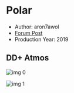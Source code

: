 # Polar

* Author: aron7awol
* [Forum Post](https://www.avsforum.com/threads/bass-eq-for-filtered-movies.2995212/post-57503442)
* Production Year: 2019

## DD+ Atmos

![img 0](https://i.imgur.com/dwtobKD.jpg)

![img 1](https://i.imgur.com/fG9JFkj.png)

